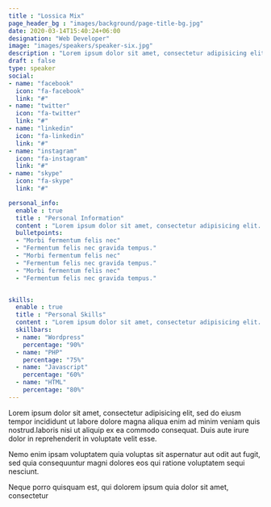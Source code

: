 ```yaml
---
title : "Lossica Mix"
page_header_bg : "images/background/page-title-bg.jpg"
date: 2020-03-14T15:40:24+06:00
designation: "Web Developer"
image: "images/speakers/speaker-six.jpg"
description : "Lorem ipsum dolor sit amet, consectetur adipisicing elit. Maiores, velit."
draft : false
type: speaker
social:
- name: "facebook"
  icon: "fa-facebook"
  link: "#"
- name: "twitter"
  icon: "fa-twitter"
  link: "#"
- name: "linkedin"
  icon: "fa-linkedin"
  link: "#"
- name: "instagram"
  icon: "fa-instagram"
  link: "#"
- name: "skype"
  icon: "fa-skype"
  link: "#"

personal_info:
  enable : true
  title : "Personal Information"
  content : "Lorem ipsum dolor sit amet, consectetur adipisicing elit. Excepturi explicabo suscipit deleniti voluptatum quos nostrum iure doloremque cupiditate voluptatem a enim eaque quod perspiciatis repudiandae, mollitia adipisci ea, quidem eveniet consequatur veniam error. Adipisci, suscipit corporis repellat, soluta vitae deserunt."
  bulletpoints:
  - "Morbi fermentum felis nec"
  - "Fermentum felis nec gravida tempus."
  - "Morbi fermentum felis nec"
  - "Fermentum felis nec gravida tempus."
  - "Morbi fermentum felis nec"
  - "Fermentum felis nec gravida tempus."


skills:
  enable : true
  title : "Personal Skills"
  content : "Lorem ipsum dolor sit amet, consectetur adipisicing elit. Excepturi explicabo suscipit deleniti voluptatum quos nostrum iure doloremque."
  skillbars:
  - name: "Wordpress"
    percentage: "90%"
  - name: "PHP"
    percentage: "75%"
  - name: "Javascript"
    percentage: "60%"
  - name: "HTML"
    percentage: "80%"
---
```

Lorem ipsum dolor sit amet, consectetur adipisicing elit, sed do eiusm tempor incididunt ut labore
dolore magna aliqua enim ad minim veniam quis nostrud.laboris nisi ut aliquip ex ea commodo consequat.
Duis aute irure dolor in reprehenderit in voluptate velit esse.

Nemo enim ipsam voluptatem quia voluptas sit aspernatur aut odit aut fugit, sed quia consequuntur magni
dolores eos qui ratione voluptatem sequi nesciunt.

Neque porro quisquam est, qui dolorem ipsum quia dolor sit amet, consectetur